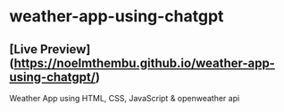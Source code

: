 # weather-app-using-chatgpt
## [Live Preview] (https://noelmthembu.github.io/weather-app-using-chatgpt/)
Weather App using HTML, CSS, JavaScript &amp; openweather api
